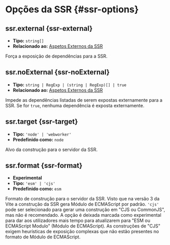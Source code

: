 # Opções da SSR {#ssr-options}

## ssr.external {ssr-external}

- **Tipo:** `string[]`
- **Relacionado ao:** [Aspetos Externos da SSR](/guide/ssr#ssr-externals)

Força a exposição de dependências para a SSR.

## ssr.noExternal {ssr-noExternal}

- **Tipo:** `string | RegExp | (string | RegExp)[] | true`
- **Relacionado ao:** [Aspetos Externos da SSR](/guide/ssr#ssr-externals)

Impede as dependências listadas de serem expostas externamente para a SSR. Se for `true`, nenhuma dependência é exposta externamente.

## ssr.target {ssr-target}

- **Tipo:** `'node' | 'webworker'`
- **Predefinido como:** `node`

Alvo da construção para o servidor da SSR.

## ssr.format {ssr-format}

- **Experimental**
- **Tipo:** `'esm' | 'cjs'`
- **Predefinido como:** `esm`

Formato de construção para o servidor da SSR. Visto que na versão 3 da Vite a construção da SSR gera Módulo de ECMAScript por padrão. `'cjs'` pode ser selecionado para gerar uma construção em "CJS ou CommonJS", mas não é recomendado. A opção é deixada marcada como experimental para dar aos utilizadores mais tempo para atualizarem para "ESM ou ECMAScript Modulo" (Módulo de ECMAScript). As construções de "CJS" exigem heurísticas de exposição complexas que não estão presentes no formato de Módulo de ECMAScript.
